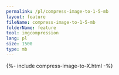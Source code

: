 ```yaml
---
permalink: /pl/compress-image-to-1-5-mb
layout: feature
fileName: compress-image-to-1-5-mb
folderName: feature
tool: imgcompression
lang: pl
size: 1500
type: mb
---
```


{%- include compress-image-to-X.html -%}
